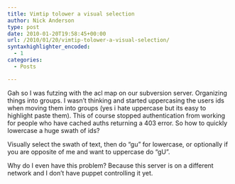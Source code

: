 ```yaml
---
title: Vimtip tolower a visual selection
author: Nick Anderson
type: post
date: 2010-01-20T19:58:45+00:00
url: /2010/01/20/vimtip-tolower-a-visual-selection/
syntaxhighlighter_encoded:
  - 1
categories:
  - Posts

---
```

Gah so I was futzing with the acl map on our subversion server. Organizing things into groups. I wasn&#8217;t thinking and started uppercasing the users ids when moving them into groups (yes i hate uppercase but its easy to highlight paste them). This of course stopped authentication from working for people who have cached auths returning a 403 error. So how to quickly lowercase a huge swath of ids?<!--more-->

Visually select the swath of text, then do &#8220;gu&#8221; for lowercase, or optionally if you are opposite of me and want to uppercase do &#8220;gU&#8221;.

Why do I even have this problem? Because this server is on a different network and I don&#8217;t have puppet controlling it yet.